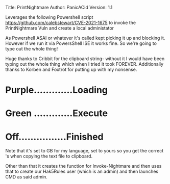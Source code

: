 Title:         PrintNightmare
Author:        PanicACid
Version:       1.1

Leverages the following Powershell script https://github.com/calebstewart/CVE-2021-1675 to invoke the PrintNightmare Vuln and create a local administator

As Powershell ASAI or whatever it's called kept picking it up and blocking it. However if we run it via PowersShell ISE it works fine. So we're going to type out the whole thing!

Huge thanks to Cribbit for the clipboard string- without it I would have been typing out the whole thing which when I tried it took FOREVER. Additionally thanks to Korben and Foxtrot for putting up with my nonsense.


# Purple.............Loading
# Green .............Execute
# Off................Finished


Note that it's set to GB for my language, set to yours so you get the correct \'s when copying the text file to clipboard.

Other than that it creates the function for Invoke-Nightmare and then uses that to create our Hak5Rules user (which is an admin) and then launches CMD as said admin.
